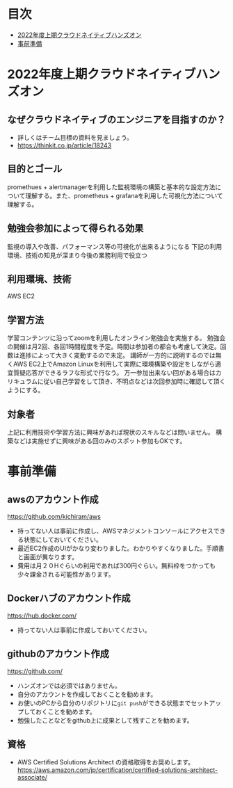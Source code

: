 # 目次
- [2022年度上期クラウドネイティブハンズオン](#2022年度上期クラウドネイティブハンズオン)
- [事前準備](#事前準備)

# 2022年度上期クラウドネイティブハンズオン
## なぜクラウドネイティブのエンジニアを目指すのか？
- 詳しくはチーム目標の資料を見ましょう。
- https://thinkit.co.jp/article/18243

## 目的とゴール
promethues + alertmanagerを利用した監視環境の構築と基本的な設定方法について理解する。また、prometheus + grafanaを利用した可視化方法について理解する。

## 勉強会参加によって得られる効果
監視の導入や改善、パフォーマンス等の可視化が出来るようになる
下記の利用環境、技術の知見が深まり今後の業務利用で役立つ

## 利用環境、技術
AWS EC2

## 学習方法
学習コンテンツに沿ってzoomを利用したオンライン勉強会を実施する。
勉強会の開催は月2回、各回1時間程度を予定。時間は参加者の都合も考慮して決定。回数は進捗によって大きく変動するので未定。
講師が一方的に説明するのでは無くAWS EC2上でAmazon Linuxを利用して実際に環境構築や設定をしながら適宜質疑応答ができるラフな形式で行なう。
万一参加出来ない回がある場合はカリキュラムに従い自己学習をして頂き、不明点などは次回参加時に確認して頂くようにする。

## 対象者
上記に利用技術や学習方法に興味があれば現状のスキルなどは問いません。 構築などは実施せずに興味がある回のみのスポット参加もOKです。

# 事前準備
## awsのアカウント作成
https://github.com/kichiram/aws
- 持ってない人は事前に作成し、AWSマネジメントコンソールにアクセスできる状態にしておいてください。
- 最近EC2作成のUIがかなり変わりました。わかりやすくなりました。手順書と画面が異なります。
- 費用は月２０Hぐらいの利用であれば300円ぐらい。無料枠をつかっても少々課金される可能性があります。

## Dockerハブのアカウント作成
https://hub.docker.com/
- 持ってない人は事前に作成しておいてください。

## githubのアカウント作成
https://github.com/
- ハンズオンでは必須ではありません。
- 自分のアカウントを作成しておくことを勧めます。
- お使いのPCから自分のリポジトリに`git push`ができる状態までセットアップしておくことを勧めます。
- 勉強したことなどをgithub上に成果として残すことを勧めます。

## 資格
- AWS Certified Solutions Architect の資格取得をお奨めします。<br>
https://aws.amazon.com/jp/certification/certified-solutions-architect-associate/
